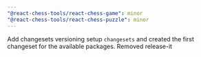 ```yaml
---
"@react-chess-tools/react-chess-game": minor
"@react-chess-tools/react-chess-puzzle": minor
---
```


Add changesets versioning
setup `changesets` and created the first changeset for the available packages. Removed release-it
